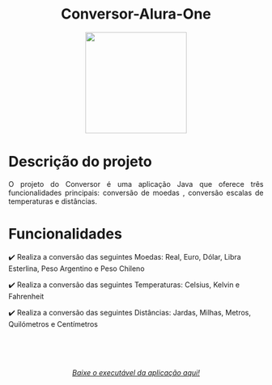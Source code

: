 <h1 align="center">Conversor-Alura-One </h1>

<p align="center">
<img width=200 src=https://img.shields.io/badge/Java-ED8B00?style=for-the-badge&logo=openjdk&logoColor=white>
</p>

# Descrição do projeto 

<p align="justify">
O projeto do Conversor é uma aplicação Java que oferece três funcionalidades principais: conversão de moedas , conversão escalas de temperaturas e distâncias.

# Funcionalidades

:heavy_check_mark: Realiza a conversão das seguintes Moedas: Real, Euro, Dólar, Libra Esterlina, Peso Argentino e Peso Chileno

:heavy_check_mark: Realiza a conversão das seguintes Temperaturas: Celsius, Kelvin e Fahrenheit

:heavy_check_mark: Realiza a conversão das seguintes Distâncias: Jardas, Milhas, Metros, Quilómetros e Centímetros

<br><br><br>

<p align="center">
<i>
<a href="https://github.com/IgorAgui/ONEconversorChallenge/raw/main/conversor.jar" target="_blank">Baixe o executável da aplicação aqui!</a>
</i>
</p>
